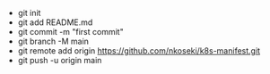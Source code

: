- git init
- git add README.md
- git commit -m "first commit"
- git branch -M main
- git remote add origin https://github.com/nkoseki/k8s-manifest.git
- git push -u origin main

